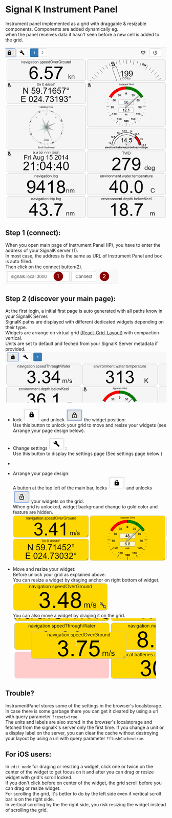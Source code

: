 Signal K Instrument Panel
=========================
Instrument panel implemented as a grid with draggable &amp; resizable components. Components are added dynamically eg.  
when the panel receives data it hasn't seen before a new cell is added to the grid.  

![demo](./dist/help/main-page.png)

Step 1 (connect):
---
When you open main page of Instrument Panel (IP), you have to enter the address of your SignalK server (1).  
In most case, the address is the same as URL of Instrument Panel and box is auto filled.  
Then click on the connect button(2).  
![connect](./dist/help/connect.png)

Step 2 (discover your main page):
---
At the first login, a initial first page is auto generated with all paths know in your SignalK Server.  
SignalK paths are displayed with different dedicated widgets depending on their type.  
Widgets are arrange on virtual grid [(React-Grid-Layout)](https://github.com/STRML/react-grid-layout) with compaction vertical.  
Units are set to default and feched from your SignalK Server metadata if provided.  
![main-page](./dist/help/main-page-default.png)  

- lock ![lock](./dist/help/button-lock.png) and unlock ![unlock](./dist/help/button-unlock.png) the widget position:  
Use this button to unlock your grid to move and resize your widgets (see Arrange your page design below).  
- Change settings ![settings](./dist/help/settings-icon.png):  
Use this button to display the settings page (See settings page below )  
- 

- Arrange your page design:  
A button at the top left of the main bar, locks ![lock](./dist/help/button-lock.png) and unlocks ![unlock](./dist/help/button-unlock.png) your widgets on the grid.  
When grid is unlocked, widget background change to gold color and feature are hidden.  
![widget-unlock](./dist/help/widget-gold.png)  

- Move and resize your widget:  
Before unlock your grid as explained above.  
You can resize a widget by draging anchor on right bottom of widget.  
![resize](./dist/help/widget-resize.png)  
You can also move a widget by draging it on the grid.  
![drag](./dist/help/widget-drag.png)  


Trouble?
---
InstrumentPanel stores some of the settings in the browser's localstorage. In case there is some garbage there you can
get it cleared by using a url with query parameter `?reset=true`.  
The units and labels are also stored in the browser's localstorage and fetched from the signalK's server only the first time.
If you change a unit or a display label on the server, you can clear the cache without destroying your layout by using a url with query parameter  `?flushCache=true`.  

For iOS users:
---
In `edit mode` for draging or resizing a widget, click one or twice on the center of the widget to get focus on it and after you can drag or resize widget with grid's scroll locked.  
If you don't click before on center of the widget, the grid scroll before you can drag or resize widget.  
For scrolling the grid, it's better to do by the left side even if vertical scroll bar is on the right side.  
In vertical scrolling by the the right side, you risk resizing the widget instead of scrolling the grid.  


